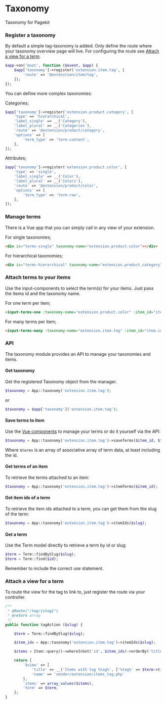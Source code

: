 # Taxonomy

Taxonomy for Pagekit

### Register a taxonomy

By default a simple tag-taxonomy is added. Only define the route where your taxonomy overview page will live. 
For configuring the route see [Attach a view for a term](#attach-a-view-for-a-term).

```php
$app->on('boot', function ($event, $app) {
    $app['taxonomy']->register('extension.item.tag', [
        'route' => '@extenstion/item/tag',
    ]);
});
```

You can define more complex taxonomies:

Categories;

```php
$app['taxonomy']->register('extension.product.category', [
    'type' => 'hierarchical',
    'label_single' => __('Category'),
    'label_plural' => __('Categories'),
    'route' => '@extension/product/category',
    'options' => [
        'term_type' => 'term-content',
    ],
]);
```

Attributes;

```php
$app['taxonomy']->register('extension.product.color', [
    'type' => 'single',
    'label_single' => __('Color'),
    'label_plural' => __('Colors'),
    'route' => '@extension/product/color',
    'options' => [
        'term_type' => 'term-raw',
    ],
]);
```

### Manage terms

There is a Vue app that you can simply call in any view of your extension.

For single taxonomies;

```html
<div is="terms-single" taxonomy-name="extension.product.color"></div>
```

For hierarchical taxonomies;

```html
<div is="terms-hierarchical" taxonomy-name="extension.product.category"></div>
```

### Attach terms to your items

Use the input-components to select the term(s) for your items. Just pass the items id and the taxonomy name.

For one term per item;

```html
<input-terms-one :taxonomy-name="extension.product.color" :item_id="item.id"></input-terms-many>
```

For many terms per item;

```html
<input-terms-many :taxonomy-name="extension.item.tag" :item_id="item.id"></input-terms-many>
```

### API

The taxonomy module provides an API to manage your taxonomies and items.

#### Get taxonomy

Get the registered Taxonomy object from the manager.

```php
$taxonomy = App::taxonomy('extension.item.tag');
```
or
```php
$taxonomy = $app['taxonomy']('extension.item.tag');
```

#### Save terms to item

Use the [Vue components](#attach-terms-to-your-items) to manage your terms or do it yourself via the API:

```php
$taxonomy = App::taxonomy('extension.item.tag')->saveTerms($item_id, $terms);
```

Where `$terms` is an array of associative array of term data, at least including the id.

#### Get terms of an item

To retrieve the terms attached to an item:

```php
$taxonomy = App::taxonomy('extension.item.tag')->itemTerms($item_id);
```

#### Get item ids of a term

To retrieve the item ids attached to a term, you can get them from the slug of the term:

```php
$taxonomy = App::taxonomy('extension.item.tag')->itemIds($slug);
```

#### Get a term

Use the Term model directly to retrieve a term by id or slug:

```php
$term = Term::findBySlug($slug);
$term = Term::find($id);
```

Remember to include the correct use statement.

### Attach a view for a term

To route the view for the tag to link to, just register the route via your controller.

```php
/**
 * @Route("/tag/{slug}")
 * @return array
 */
public function tagAction ($slug) {

    $term = Term::findBySlug($slug);

    $item_ids = App::taxonomy('extension.item.tag')->itemIds($slug);

    $items = Item::query()->whereInSet('id', $item_ids)->orderBy('title')->get();

    return [
        '$view' => [
            'title' => __('Items with tag %tag%', ['%tag%' => $term->title]),
            'name' => 'vendor/extension/items_tag.php'
        ],
        'items' => array_values($items),
        'term' => $term,
    ];
}
```

